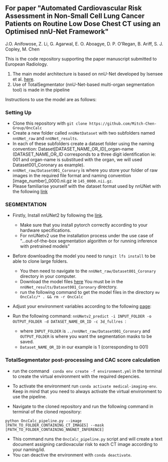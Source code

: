 ## **For paper "Automated Cardiovascular Risk Assessment in Non-Small Cell Lung Cancer Patients on Routine Low Dose Chest CT using an Optimised nnU-Net Framework"**
J.O. Anifowose, Z. Li, G. Agarwal, E. O. Aboagye, D. P. O’Regan, B. Ariff, S. J. Copley, M. Chen

This is the code repository supporting the paper manuscript submitted to European Radiology.

1) The main model architecture is based on nnU-Net developed by Isensee et al. [here](https://www.nature.com/articles/s41592-020-01008-z).
2) Use of TotalSegmentator (nnU-Net-based multi-organ segmentation tool) is made in the pipeline

Instructions to use the model are as follows:
### Setting Up
  * Clone this repository with `git clone https://github.com/Mitch-Chen-Group/OncCalc`
  * Create a new folder called `nnUNetDataset` with two subfolders named `nnUNet_raw` and `nnUNet_results`.
  * In each of these subfolders create a dataset folder using the naming convention: Dataset[DATASET_NAME_OR_ID]_organ-name (DATASET_NAME_OR_ID corresponds to a three digit identification ie: 001 and organ-name is substitued with the organ, we will used Dataset001_Coronary as example).
  * `nnUNet_raw/Dataset001_Coronary` is where you store your folder of raw images in the required file format and naming convention [image_number]_0000.nii.gz ie `145_0000.nii.gz`.
  * Please familiarise yourself with the dataset format used by nnUNet with the following [link](https://github.com/MIC-DKFZ/nnUNet/blob/master/documentation/setting_up_paths.md)
  

### SEGMENTATION
  * Firstly, Install nnUNet2 by following the [link](https://github.com/MIC-DKFZ/nnUNet/blob/master/documentation/installation_instructions.md).
    * Make sure that you install pytorch correctly according to your hardware specifications.
    * For nnUNetv2 use the installation process under the use case of "...out-of-the-box segmentation algorithm or for running inference with pretrained models"
  * Before downloading the model you need to run` git lfs install ` to be able to clone large folders.
    * You then need to navigate to the `nnUNet_raw/Dataset001_Coronary` directory in your computer.
    * Download the model files [here](https://huggingface.co/Yinka-anifowose/OncCalc/tree/main) You must be in the  `nnUNet_results/Dataset001_Coronary` directory.
    * run the following command to get the model files in the directory `mv OncCalc/* . && rm -r OncCalc`
 
  * Adjust your environment variables according to the following [page](https://github.com/MIC-DKFZ/nnUNet/blob/master/documentation/set_environment_variables.md):
  * Run the following command: `nnUNetv2_predict -i INPUT_FOLDER -o OUTPUT_FOLDER -d DATASET_NAME_OR_ID -c 3d_fullres `:
    * where `INPUT_FOLDER` is `../nnUNet_raw/Dataset001_Coronary` and `OUTPUT_FOLDER` is where you want the segmentation masks to be saved.
    * `Dataset_NAME_OR_ID` in our example is 1 (corresponding to 001)
### TotalSegmentator post-processing and CAC score calculation
  * run the command `
    conda env create -f environment.yml` in the terminal to create the virtual environment with the required depencies.
  * To activate the environment run `conda activate medical-imaging-env`. Keep in mind that you need to always activate the virtual environment to use the pipeline.
  
  * Navigate to the cloned repository and run the following command in terminal of the cloned repository:
   ```
   python OncCalc_pipeline.py --image [PATH_TO_FOLDER_CONTAINING_CT_IMAGES] --mask [PATH_TO_FOLDER_CONTAINING_NNUNET_INFERENCE]
   ```
  * This command runs the `OncCalc_pipeline.py` script and will create a text document assigning cardiovacular risk to each CT image according to your naming/id.
  * You can deactive the environment with `conda deactivate`.



      

